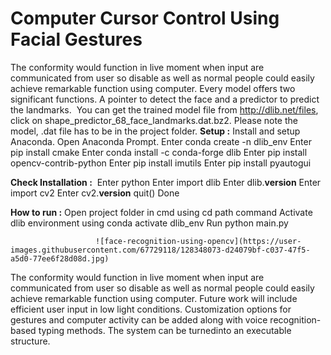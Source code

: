 # Computer Cursor Control Using Facial Gestures
 The conformity would function in live moment when input are communicated from user so disable as well as normal people could easily achieve remarkable function using computer.
Every model offers two significant functions. A pointer to detect the face and a predictor to predict the landmarks. 
You can get the trained model file from http://dlib.net/files, click on shape_predictor_68_face_landmarks.dat.bz2. Please note the model, .dat file has to be in the project folder.
**Setup :**
Install and setup Anaconda.
Open Anaconda Prompt.
Enter conda create -n dlib_env
Enter pip install cmake
Enter conda install -c conda-forge dlib
Enter pip install opencv-contrib-python
Enter pip install imutils
Enter pip install pyautogui

**Check Installation :** 
Enter python
Enter import dlib
Enter dlib.__version__
Enter import cv2
Enter cv2.__version__
quit()
Done

**How to run :**
Open project folder in cmd using cd path command
Activate dlib environment using conda activate dlib_env
Run python main.py

                       ![face-recognition-using-opencv](https://user-images.githubusercontent.com/67729118/128348073-d24079bf-c037-47f5-a5d0-77ee6f28d08d.jpg)


The conformity would function in live moment when input are communicated from user so disable as well as normal people could easily achieve remarkable function using computer. Future work will include efficient user input in low light conditions. Customization options for gestures and computer activity can be added along with voice recognition-based typing methods. The system can be turnedinto an executable structure.

